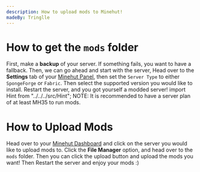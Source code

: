 ```yaml
---
description: How to upload mods to Minehut!
madeBy: Tringlle
---
```


# How to get the `mods` folder
First, make a **backup** of your server. If something fails, you want to have a fallback. Then, we can go ahead and start with the server, Head over to the **Settings** tab of your [Minehut Panel](https://minehut.com/login), then set the `Server Type` to either `SpongeForge` or `Fabric`. Then select the supported version you would like to install. Restart the server, and you got yourself a modded server!
import Hint from "../../../src/Hint";
<Hint severity="warning">NOTE: It is recommended to have a server plan of at least MH35 to run mods.</Hint>

# How to Upload Mods
Head over to your [Minehut Dashboard](https://minehut.com/login) and click on the server you would like to upload mods to. Click the **File Manager** option, and head over to the `mods` folder. Then you can click the upload button and upload the mods you want! Then Restart the server and enjoy your mods :)
